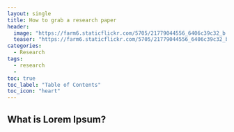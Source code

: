 ```yaml
---
layout: single
title: How to grab a research paper
header: 
  image: "https://farm6.staticflickr.com/5705/21779044556_6406c39c32_b.jpg"
  teaser: "https://farm6.staticflickr.com/5705/21779044556_6406c39c32_b.jpg"
categories: 
  - Research
tags:
  - research
  - 
toc: true
toc_label: "Table of Contents"
toc_icon: "heart" 
---
```


## What is Lorem Ipsum?
